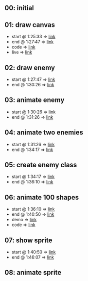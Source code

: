 ## 00: initial

## 01: draw canvas
- start @ 1:25:33 => [link](https://youtu.be/GFO_txvwK_c?t=85m33s)
- end @ 1:27:47 => [link](https://youtu.be/GFO_txvwK_c?t=87m47s)
- code => [link](https://youtu.be/GFO_txvwK_c?t=87m47s)
- live => [link](https://youtu.be/GFO_txvwK_c?t=87m47s)

## 02: draw enemy
- start @ 1:27:47 => [link](https://youtu.be/GFO_txvwK_c?t=87m47s)
- end @ 1:30:26 => [link](https://youtu.be/GFO_txvwK_c?t=90m26s)

## 03: animate enemy
- start @ 1:30:26 => [link](https://youtu.be/GFO_txvwK_c?t=90m26s)
- end @ 1:31:26 => [link](https://youtu.be/GFO_txvwK_c?t=91m26s)

## 04: animate two enemies
- start @ 1:31:26 => [link](https://youtu.be/GFO_txvwK_c?t=91m26s)
- end @ 1:34:17 => [link](https://youtu.be/GFO_txvwK_c?t=94m17s)

## 05: create enemy class
- start @ 1:34:17 => [link](https://youtu.be/GFO_txvwK_c?t=94m17s)
- end @ 1:36:10 => [link](https://youtu.be/GFO_txvwK_c?t=96m10s)

## 06: animate 100 shapes
- start @ 1:36:10 => [link](https://youtu.be/GFO_txvwK_c?t=96m10s)
- end @ 1:40:50 => [link](https://youtu.be/GFO_txvwK_c?t=100m50s)
- demo => [link](https://woodstockcs.github.io/enemy-patterns/milestone-06/)
- code => [link](https://github.com/woodstockcs/enemy-patterns/tree/main/milestone-06)

## 07: show sprite
- start @ 1:40:50 => [link](https://youtu.be/GFO_txvwK_c?t=100m50s)
- end @ 1:46:07 => [link](https://youtu.be/GFO_txvwK_c?t=106m07s)

## 08: animate sprite
